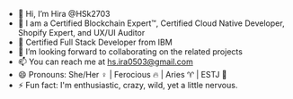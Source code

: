 - 👋 Hi, I’m Hira @HSk2703
- 👀 I am a Certified Blockchain Expert™, Certified Cloud Native Developer, Shopify Expert, and UX/UI Auditor
- 🌱 Certified Full Stack Developer from IBM
- 💞️ I’m looking forward to collaborating on the related projects
- 📫 You can reach me at hs.ira0503@gmail.com
- 😄 Pronouns: She/Her ♀ | Ferocious 🔥 | Aries ♈︎ | ESTJ 💼
- ⚡ Fun fact: I'm enthusiastic, crazy, wild, yet a little nervous.

<!---
HSk2703/HSk2703 is a ✨ special ✨ repository because its `README.md` (this file) appears on your GitHub profile.
You can click the Preview link to take a look at your changes.
--->
